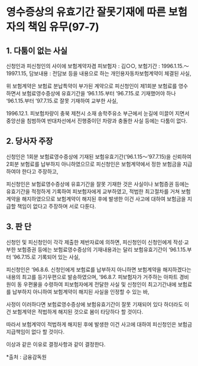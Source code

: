 # 영수증상의 유효기간 잘못기재에 따른 보험자의 책임 유무(97-7)

## 1. 다툼이 없는 사실

신청인과 피신청인의 사이에 보험계약자겸 피보험자 : 김○○,  보험기간 : 1996.1.15.～1997.1.15, 담보내용 : 전담보 등을 내용으로 하는 개인용자동차보험계약이 체결된 사실, 

위 보험계약은 보험료 분납특약이 부가된 계약으로 피신청인이 제1회분 보험료를 영수하면서 보험료영수증상에 유효기간을 ‘96.1.15.부터 ’96.7.15.로 기재했어야 하나 ‘96.1.15.부터 ’97.7.15.로 잘못 기재하여 교부한 사실,

1996.12.1. 피보험차량이 충북 제천시 소재 송학주유소 부근에서 눈길에 미끌어 지면서 중앙선을 침범하여 반대차선에서 진행중이던 차량과 충돌한 사실 등에는 다툼이 없다.

## 2. 당사자 주장

신청인은 1회분 보험료영수증상에 기재된 보험유효기간(‘96.1.15～’97.7.15)을 신뢰하여 2회분 보험료를 납부하지 아니하였으므로 피신청인은 보험계약에서 정한 보험금을 지급하여야 한다고 주장하고,

피신청인은 보험료영수증상에 유효기간을 잘못 기재한 것은 사실이나 보험증권 등에는 유효기간을 적정하게 기록하여 피보험자에게 교부하였고, 적법한 최고절차를 거쳐 보험계약을 해지하였으므로 보험계약이 해지된 후에 발생한 이건 사고에 대하여 보험금을 지급할 책임이 없다고 주장하며 서로 다툰다.

## 3. 판  단

신청인 및 피신청인이 각각 제출한 제반자료에 의하면, 피신청인이 신청인에게 작성·교부한 보험증권 등에는 보험료영수증상의 기재내용과는 달리 보험유효기간이 ‘96.1.15.부터 ’96.7.15.로 기록되어 있는 사실,

피신청인은 ‘96.8.6. 신청인에게 보험료를 납부하지 아니하면 보험계약을 해지하겠다는 내용의 최고를 등기우편으로 발송하였으며, ’96.8.7. 피보험자가 거주하는 아파트 경비원이 동 우편물을 수령하여 피보험자에게 전달한 사실 및 신청인이 최고기간내에 보험료를 납부하지 아니하여 보험계약이 해지된 사실을 인정할 수 있는 바,

사정이 이러하다면 보험료영수증상에 보험유효기간이 잘못 기재되어 있다 하더라도 이건 보험계약은 적법하게 해지된 것으로 봄이 타당하다 할 것이다. 

따라서 보험계약이 적법하게 해지된 후에 발생한 이건 사고에 대하여 피신청인은 보험금 지급책임이 없다 할 것이다. 

이상과 같은 이유로 결정사항과 같이 결정한다.

*출처 : 금융감독원
